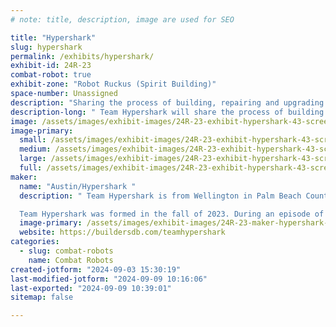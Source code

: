 ```yaml
---
# note: title, description, image are used for SEO

title: "Hypershark"
slug: hypershark
permalink: /exhibits/hypershark/
exhibit-id: 24R-23
combat-robot: true
exhibit-zone: "Robot Ruckus (Spirit Building)"
space-number: Unassigned
description: "Sharing the process of building, repairing and upgrading our robot. "
description-long: " Team Hypershark will share the process of building a combat robot. We will have all the parts and tools necessary to build and make repairs to the robot. "
image: /assets/images/exhibit-images/24R-23-exhibit-hypershark-43-screenshot-20240903-150959-1292-large.png
image-primary: 
  small: /assets/images/exhibit-images/24R-23-exhibit-hypershark-43-screenshot-20240903-150959-1292-small.png
  medium: /assets/images/exhibit-images/24R-23-exhibit-hypershark-43-screenshot-20240903-150959-1292-medium.png
  large: /assets/images/exhibit-images/24R-23-exhibit-hypershark-43-screenshot-20240903-150959-1292-large.png
  full: /assets/images/exhibit-images/24R-23-exhibit-hypershark-43-screenshot-20240903-150959-1292-full.png
maker: 
  name: "Austin/Hypershark "
  description: " Team Hypershark is from Wellington in Palm Beach County Florida and consists of three people, Austin, Scot and Tiffany. Austin is 10 years old and is the team captain and driver. Austin loves science, he is a math whiz, he loves to read, he is a straight A student, he is a Lego robotics champion, he is a coder, he is a space geek, he wants to be a mechanical engineer and he wants to go to MIT. Scot (aka Dad) is a firefighter and helps Austin with building his robot. Tiffany (aka Mom) is a kindergarten teacher and loves to help the team any way she can.
  Team Hypershark was formed in the fall of 2023. During an episode of Battlebots Austin noticed one of the sponsors for Kraken was Palm Beach Bots and we immediately looked it up and emailed them. We saw all the different robots on the website but still were not aware of any combat robotics events other than Battlebots. Andy from Palm Beach Bots replied and suggested that we attend the upcoming Maker Faire Orlando 2023. We went to the Orlando Maker Faire where we met Andy and he explained how anyone can get involved in combat robotics. So that's exactly what we did. Austin got a Viper vertical spinner kit for Christmas in 2023 and he got 3rd place in his first event at Maker Faire Miami. We have made many upgrades and changes to the original kit and have attended a few more events throughout the year in between his Lego robotics competitions which his team placed in top 5 in the state of Florida. Austin absolutely loves competing with Hypershark and attending the events where everyone is helpful, friendly and has fun. We are thrilled about attending and competing at Maker Faire Orlando this year. "
  image-primary: /assets/images/exhibit-images/24R-23-maker-hypershark-screenshot-20240903-150959-medium.png
  website: https://buildersdb.com/teamhypershark
categories: 
  - slug: combat-robots
    name: Combat Robots
created-jotform: "2024-09-03 15:30:19"
last-modified-jotform: "2024-09-09 10:16:06"
last-exported: "2024-09-09 10:39:01"
sitemap: false

---
```


